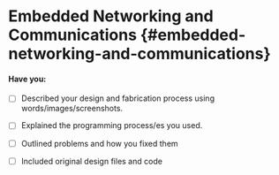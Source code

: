 # Embedded Networking and Communications {#embedded-networking-and-communications}

#### Have you:

* [ ] Described your design and fabrication process using words/images/screenshots.

* [ ] Explained the programming process/es you used.

* [ ] Outlined problems and how you fixed them

* [ ] Included original design files and code



